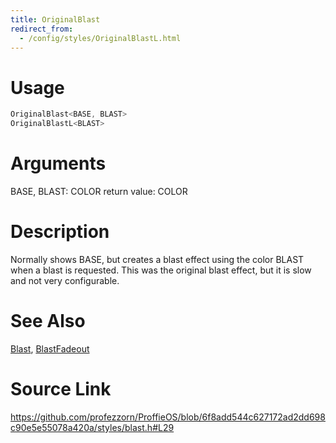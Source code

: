 ```yaml
---
title: OriginalBlast
redirect_from:
  - /config/styles/OriginalBlastL.html
---
```


# Usage
```cpp
OriginalBlast<BASE, BLAST>
OriginalBlastL<BLAST>
```

# Arguments
BASE, BLAST: COLOR
return value: COLOR

# Description
Normally shows BASE, but creates a blast effect using
the color BLAST when a blast is requested.
This was the original blast effect, but it is slow and not
very configurable.

# See Also
[Blast](/config/styles/Blast.html), [BlastFadeout](/config/styles/BlastFadeout.html)

# Source Link
https://github.com/profezzorn/ProffieOS/blob/6f8add544c627172ad2dd698c90e5e55078a420a/styles/blast.h#L29
